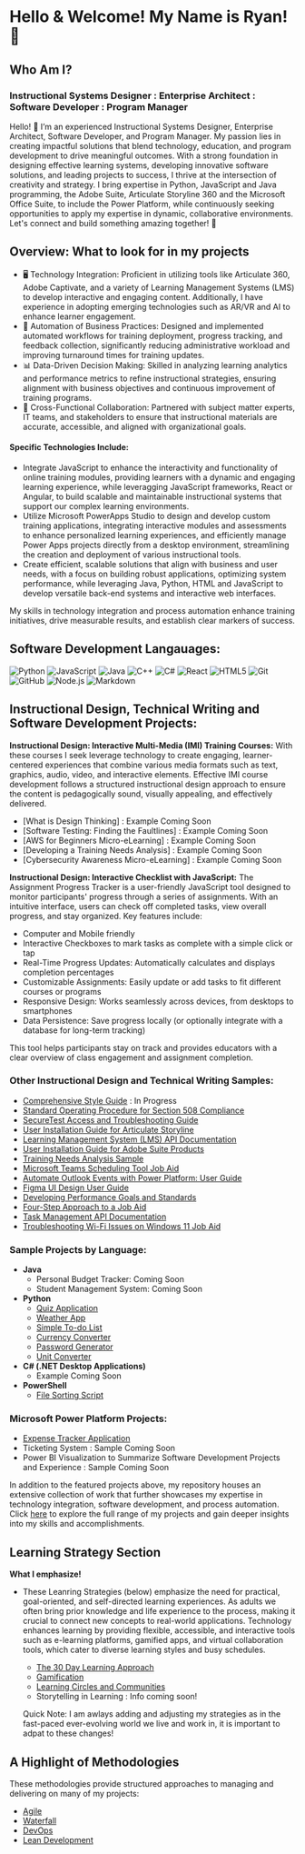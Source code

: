 <h1>Hello & Welcome! My Name is Ryan! 📡

<h2>Who Am I?</h2>

<h3>Instructional Systems Designer : Enterprise Architect : Software Developer : Program Manager</h3>

Hello! 👋 I’m an experienced Instructional Systems Designer, Enterprise Architect, Software Developer, and Program Manager. My passion lies in creating impactful solutions that blend technology, education, and program development to drive meaningful outcomes. With a strong foundation in designing effective learning systems, developing innovative software solutions, and leading projects to success, I thrive at the intersection of creativity and strategy. I bring expertise in Python, JavaScript and Java programming, the Adobe Suite, Articulate Storyline 360 and the Microsoft Office Suite, to include the Power Platform, while continuously seeking opportunities to apply my expertise in dynamic, collaborative environments. Let's connect and build something amazing together! 🚀

<h2>Overview: What to look for in my projects</h2>

- 🖥️ Technology Integration: Proficient in utilizing tools like Articulate 360, Adobe Captivate, and a variety of Learning Management Systems (LMS) to develop interactive and engaging content. Additionally, I have experience in adopting emerging technologies such as AR/VR and AI to enhance learner engagement.
- 📂 Automation of Business Practices: Designed and implemented automated workflows for training deployment, progress tracking, and feedback collection, significantly reducing administrative workload and improving turnaround times for training updates.
- 📊 Data-Driven Decision Making: Skilled in analyzing learning analytics and performance metrics to refine instructional strategies, ensuring alignment with business objectives and continuous improvement of training programs.
- 📩 Cross-Functional Collaboration: Partnered with subject matter experts, IT teams, and stakeholders to ensure that instructional materials are accurate, accessible, and aligned with organizational goals.

<h4>Specific Technologies Include:</h4>

- Integrate JavaScript to enhance the interactivity and functionality of online training modules, providing learners with a dynamic and engaging learning experience, while leveragging JavaScript frameworks, React or Angular, to build scalable and maintainable instructional systems that support our complex learning environments.
- Utilize Microsoft PowerApps Studio to design and develop custom training applications, integrating interactive modules and assessments to enhance personalized learning experiences, and efficiently manage Power Apps projects directly from a desktop environment, streamlining the creation and deployment of various instructional tools.
- Create efficient, scalable solutions that align with business and user needs, with a focus on building robust applications, optimizing system performance, while leveraging Java, Python, HTML and JavaScript to develop versatile back-end systems and interactive web interfaces.

My skills in technology integration and process automation enhance training initiatives, drive measurable results, and establish clear markers of success.

<h2>Software Development Langauages:</h2>

![Python](https://img.shields.io/badge/python-%233776AB.svg?style=flat&logo=python&logoColor=white)
![JavaScript](https://img.shields.io/badge/javascript-%23F7DF1E.svg?style=flat&logo=javascript&logoColor=black)
![Java](https://img.shields.io/badge/java-%23ED8B00.svg?style=flat&logo=java&logoColor=white)
![C++](https://img.shields.io/badge/c++-%2300599C.svg?style=flat&logo=c%2B%2B&logoColor=white)
![C#](https://img.shields.io/badge/c%23-%23239120.svg?style=flat&logo=c-sharp&logoColor=white)
![React](https://img.shields.io/badge/react-%2361DAFB.svg?style=flat&logo=react&logoColor=black)
![HTML5](https://img.shields.io/badge/html5-%23E34F26.svg?style=flat&logo=html5&logoColor=white)
![Git](https://img.shields.io/badge/git-%23F05033.svg?style=flat&logo=git&logoColor=white)
![GitHub](https://img.shields.io/badge/github-%23181717.svg?style=flat&logo=github&logoColor=white)
![Node.js](https://img.shields.io/badge/node.js-%23339933.svg?style=flat&logo=nodedotjs&logoColor=white)
![Markdown](https://img.shields.io/badge/Markdown-%23000000.svg?style=flat&logo=markdown&logoColor=white)

<h2>Instructional Design, Technical Writing and Software Development Projects:</h2>

<b>Instructional Design: Interactive Multi-Media (IMI) Training Courses:</b> With these courses I seek leverage technology to create engaging, learner-centered experiences that combine various media formats such as text, graphics, audio, video, and interactive elements. Effective IMI course development follows a structured instructional design approach to ensure the content is pedagogically sound, visually appealing, and effectively delivered.

- [What is Design Thinking] : Example Coming Soon
- [Software Testing: Finding the Faultlines] : Example Coming Soon
- [AWS for Beginners Micro-eLearning] : Example Coming Soon
- [Developing a Training Needs Analysis] : Example Coming Soon
- [Cybersecurity Awareness Micro-eLearning] : Example Coming Soon

<b>Instructional Design: Interactive Checklist with JavaScript:</b>
The Assignment Progress Tracker is a user-friendly JavaScript tool designed to monitor participants' progress through a series of assignments. With an intuitive interface, users can check off completed tasks, view overall progress, and stay organized. Key features include:

- Computer and Mobile friendly
- Interactive Checkboxes to mark tasks as complete with a simple click or tap
- Real-Time Progress Updates: Automatically calculates and displays completion percentages
- Customizable Assignments: Easily update or add tasks to fit different courses or programs
- Responsive Design: Works seamlessly across devices, from desktops to smartphones
- Data Persistence: Save progress locally (or optionally integrate with a database for long-term tracking)

This tool helps participants stay on track and provides educators with a clear overview of class engagement and assignment completion.

<h3>Other Instructional Design and Technical Writing Samples:</h3>

- [Comprehensive Style Guide](https://github.com/rlangc/Style-Guide-Sample.git) : In Progress
- [Standard Operating Procedure for Section 508 Compliance](https://github.com/rlangc/Standard-Operating-Procedure-for-Section-508.git)
- [SecureTest Access and Troubleshooting Guide](https://github.com/rlangc/SecureTest-Troubleshooting-Guide.git)
- [User Installation Guide for Articulate Storyline](https://github.com/rlangc/User-Installation-Guide-for-Articulate-Storyline.git)
- [Learning Management System (LMS) API Documentation](https://github.com/rlangc/LMS-API-Documentation.git)
- [User Installation Guide for Adobe Suite Products](https://github.com/rlangc/User-Installation-Guide-for-Adobe-Suite-Products.git)
- [Training Needs Analysis Sample](https://github.com/rlangc/Training-Needs-Analysis-Sample.git)
- [Microsoft Teams Scheduling Tool Job Aid](https://github.com/rlangc/Microsoft-Teams-Scheduling-Tool-Job-Aid.git)
- [Automate Outlook Events with Power Platform: User Guide](https://github.com/rlangc/Automate-Outlook-Events-with-Power-Platform.git)
- [Figma UI Design User Guide](https://github.com/rlangc/Figma-UI-Design-User-Guide.git)
- [Developing Performance Goals and Standards](https://github.com/rlangc/Developing-Performance-Goals-and-Standards.git)
- [Four-Step Approach to a Job Aid](https://github.com/rlangc/Job-Aid-Four-Step-Approach.git)
- [Task Management API Documentation](https://github.com/rlangc/Task-Management-API-Documentation.git)
- [Troubleshooting Wi-Fi Issues on Windows 11 Job Aid](https://github.com/rlangc/Troubleshooting-WiFi-Issues-on-Windows-11-Job-Aid.git)

<h3>Sample Projects by Language:</h3>

- <b>Java</b>
  - Personal Budget Tracker: Coming Soon
  - Student Management System: Coming Soon
- <b>Python</b>
  - [Quiz Application](https://github.com/rlangc/Quiz-Application-in-Python.git)
  - [Weather App](https://github.com/rlangc/Weather-App-in-Python.git)
  - [Simple To-do List](https://github.com/rlangc/Python-To-Do-List-Example.git)
  - [Currency Converter](https://github.com/rlangc/Python-Currency-Converter.git)
  - [Password Generator](https://github.com/rlangc/Password-Generator-in-Python.git)
  - [Unit Converter](https://github.com/rlangc/Python-Unit-Conversion.git)
- <b>C# (.NET Desktop Applications)</b>
  - Example Coming Soon
 - <b>PowerShell</b>
   - [File Sorting Script](https://github.com/rlangc/PowerShell-Sorting-Script.git)
  
<h3>Microsoft Power Platform Projects:</h3>

- [Expense Tracker Application](https://github.com/rlangc/Simple-Expense-Tracker-Using-Power-Apps.git)
- Ticketing System : Sample Coming Soon
- Power BI Visualization to Summarize Software Development Projects and Experience : Sample Coming Soon

In addition to the featured projects above, my repository houses an extensive collection of work that further showcases my expertise in technology integration, software development, and process automation. Click [here](https://github.com/rlangc/Additional-Projects-Section.git) to explore the full range of my projects and gain deeper insights into my skills and accomplishments.

<h2>Learning Strategy Section</h2>

<b>What I emphasize!</b>

- These Leanring Strategies (below) emphasize the need for practical, goal-oriented, and self-directed learning experiences. As adults we often bring prior knowledge and life experience to the process, making it crucial to connect new concepts to real-world applications. Technology enhances learning by providing flexible, accessible, and interactive tools such as e-learning platforms, gamified apps, and virtual collaboration tools, which cater to diverse learning styles and busy schedules.

  - [The 30 Day Learning Approach](https://github.com/rlangc/30-Day-Learning.git)
  - [Gamification](https://github.com/rlangc/Gamification.git)
  - [Learning Circles and Communities](https://github.com/rlangc/Learning-Circles-and-Communities.git)
  - Storytelling in Learning : Info coming soon!
 
  Quick Note: I am awlays adding and adjusting my strategies as in the fast-paced ever-evolving world we live and work in, it is important to adpat to these changes!

<h2>A Highlight of Methodologies</h2>

These methodologies provide structured approaches to managing and delivering on many of my projects:
- [Agile](https://github.com/rlangc/Agile-Methodology.git)
- [Waterfall](https://github.com/rlangc/Waterfall-Methodology.git)
- [DevOps](https://github.com/rlangc/DevOps-Methodology.git)
- [Lean Development](https://github.com/rlangc/Lean-Development-Methodology.git)
